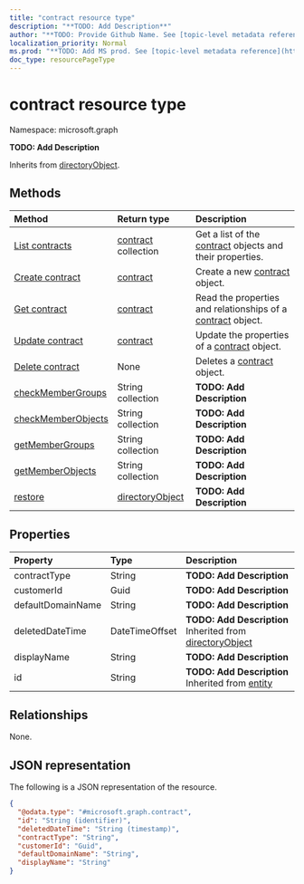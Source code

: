 ```yaml
---
title: "contract resource type"
description: "**TODO: Add Description**"
author: "**TODO: Provide Github Name. See [topic-level metadata reference](https://msgo.azurewebsites.net/add/document/guidelines/metadata.html#topic-level-metadata)**"
localization_priority: Normal
ms.prod: "**TODO: Add MS prod. See [topic-level metadata reference](https://msgo.azurewebsites.net/add/document/guidelines/metadata.html#topic-level-metadata)**"
doc_type: resourcePageType
---
```


# contract resource type

Namespace: microsoft.graph

**TODO: Add Description**


Inherits from [directoryObject](../resources/directoryobject.md).

## Methods
|Method|Return type|Description|
|:---|:---|:---|
|[List contracts](../api/contract-list.md)|[contract](../resources/contract.md) collection|Get a list of the [contract](../resources/contract.md) objects and their properties.|
|[Create contract](../api/contract-post-contracts.md)|[contract](../resources/contract.md)|Create a new [contract](../resources/contract.md) object.|
|[Get contract](../api/contract-get.md)|[contract](../resources/contract.md)|Read the properties and relationships of a [contract](../resources/contract.md) object.|
|[Update contract](../api/contract-update.md)|[contract](../resources/contract.md)|Update the properties of a [contract](../resources/contract.md) object.|
|[Delete contract](../api/contract-delete.md)|None|Deletes a [contract](../resources/contract.md) object.|
|[checkMemberGroups](../api/contract-checkmembergroups.md)|String collection|**TODO: Add Description**|
|[checkMemberObjects](../api/contract-checkmemberobjects.md)|String collection|**TODO: Add Description**|
|[getMemberGroups](../api/contract-getmembergroups.md)|String collection|**TODO: Add Description**|
|[getMemberObjects](../api/contract-getmemberobjects.md)|String collection|**TODO: Add Description**|
|[restore](../api/contract-restore.md)|[directoryObject](../resources/directoryobject.md)|**TODO: Add Description**|

## Properties
|Property|Type|Description|
|:---|:---|:---|
|contractType|String|**TODO: Add Description**|
|customerId|Guid|**TODO: Add Description**|
|defaultDomainName|String|**TODO: Add Description**|
|deletedDateTime|DateTimeOffset|**TODO: Add Description** Inherited from [directoryObject](../resources/directoryobject.md)|
|displayName|String|**TODO: Add Description**|
|id|String|**TODO: Add Description** Inherited from [entity](../resources/entity.md)|

## Relationships
None.

## JSON representation
The following is a JSON representation of the resource.
<!-- {
  "blockType": "resource",
  "keyProperty": "id",
  "@odata.type": "microsoft.graph.contract",
  "baseType": "microsoft.graph.directoryObject",
  "openType": true
}
-->
``` json
{
  "@odata.type": "#microsoft.graph.contract",
  "id": "String (identifier)",
  "deletedDateTime": "String (timestamp)",
  "contractType": "String",
  "customerId": "Guid",
  "defaultDomainName": "String",
  "displayName": "String"
}
```

